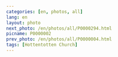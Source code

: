 ```yaml
---
categories: [en, photos, all]
lang: en
layout: photo
next_photo: /en/photos/all/P0000294.html
picname: P0000002
prev_photo: /en/photos/all/P0000004.html
tags: [Hottentotten Church]
---
```

